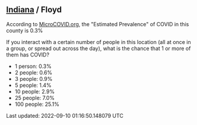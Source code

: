 
## [Indiana](/united-states/indiana) / Floyd

According to [MicroCOVID.org](http://microcovid.org),
the "Estimated Prevalence" of COVID in this county is 0.3%

If you interact with a certain number of people in this location
(all at once in a group, or spread out across the day), what is the chance that
1 or more of them has COVID?

- 1 person: 0.3%
- 2 people: 0.6%
- 3 people: 0.9%
- 5 people: 1.4%
- 10 people: 2.9%
- 25 people: 7.0%
- 100 people: 25.1%

Last updated: 2022-09-10 01:16:50.148079 UTC
